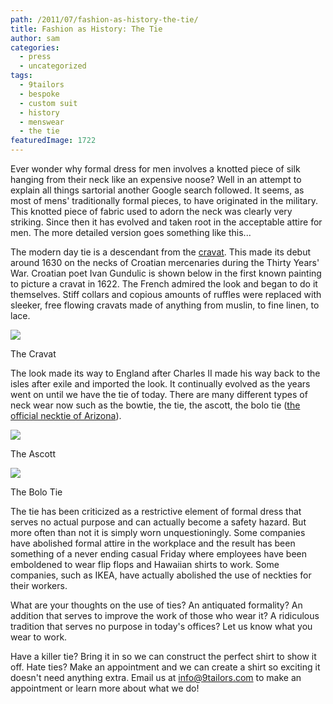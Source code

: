 ```yaml
---
path: /2011/07/fashion-as-history-the-tie/
title: Fashion as History: The Tie
author: sam
categories: 
  - press
  - uncategorized
tags: 
  - 9tailors
  - bespoke
  - custom suit
  - history
  - menswear
  - the tie
featuredImage: 1722
---
```

Ever wonder why formal dress for men involves a knotted piece of silk hanging from their neck like an expensive noose? Well in an attempt to explain all things sartorial another Google search followed. It seems, as most of mens' traditionally formal pieces, to have originated in the military. This knotted piece of fabric used to adorn the neck was clearly very striking. Since then it has evolved and taken root in the acceptable attire for men. The more detailed version goes something like this...

The modern day tie is a descendant from the [cravat](http://en.wikipedia.org/wiki/Cravat). This made its debut around 1630 on the necks of Croatian mercenaries during the Thirty Years' War. Croatian poet Ivan Gundulic is shown below in the first known painting to picture a cravat in 1622. The French admired the look and began to do it themselves. Stiff collars and copious amounts of ruffles were replaced with sleeker, free flowing cravats made of anything from muslin, to fine linen, to lace.

![](http://1.bp.blogspot.com/-aeDvvuJNF6o/Tib2PBg8Y-I/AAAAAAAAAo0/OakoDyN9PT8/s400/File-Origin_NeckTie.jpg)

The Cravat

The look made its way to England after Charles II made his way back to the isles after exile and imported the look. It continually evolved as the years went on until we have the tie of today. There are many different types of neck wear now such as the bowtie, the tie, the ascott, the bolo tie ([the official necktie of Arizona](http://en.wikipedia.org/wiki/Bolo_tie)).

![](http://2.bp.blogspot.com/-UG8WH-zKu5c/Tib31OYF95I/AAAAAAAAApE/8ScA3jKRnM4/s320/il_fullxfull.53869237.jpg)

The Ascott

![](http://2.bp.blogspot.com/-tJa8kWpSIJg/Tib9ggPPzUI/AAAAAAAAApM/G9ygCtxINcg/s320/BoloTiePhoto2.jpg)

The Bolo Tie

The tie has been criticized as a restrictive element of formal dress that serves no actual purpose and can actually become a safety hazard. But more often than not it is simply worn unquestioningly. Some companies have abolished formal attire in the workplace and the result has been something of a never ending casual Friday where employees have been emboldened to wear flip flops and Hawaiian shirts to work. Some companies, such as IKEA, have actually abolished the use of neckties for their workers.

What are your thoughts on the use of ties? An antiquated formality? An addition that serves to improve the work of those who wear it? A ridiculous tradition that serves no purpose in today's offices? Let us know what you wear to work.

Have a killer tie? Bring it in so we can construct the perfect shirt to show it off. Hate ties? Make an appointment and we can create a shirt so exciting it doesn't need anything extra. Email us at info@9tailors.com to make an appointment or learn more about what we do!